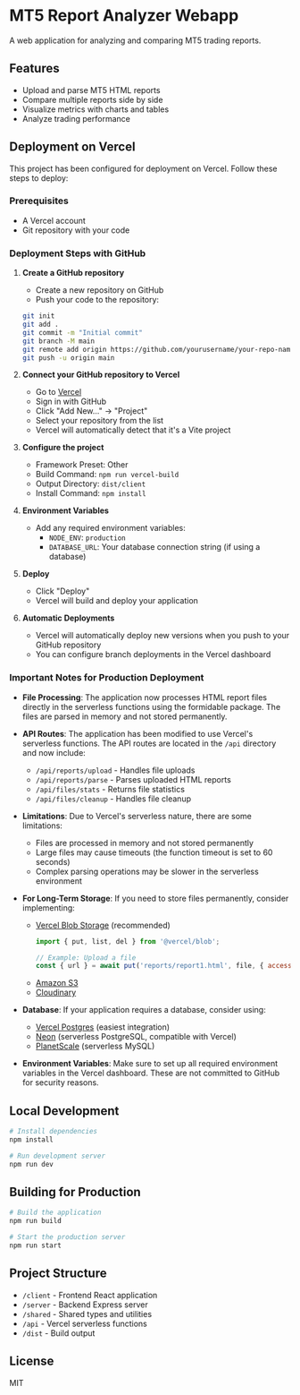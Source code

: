 # MT5 Report Analyzer Webapp

A web application for analyzing and comparing MT5 trading reports.

## Features

- Upload and parse MT5 HTML reports
- Compare multiple reports side by side
- Visualize metrics with charts and tables
- Analyze trading performance

## Deployment on Vercel

This project has been configured for deployment on Vercel. Follow these steps to deploy:

### Prerequisites

- A Vercel account
- Git repository with your code

### Deployment Steps with GitHub

1. **Create a GitHub repository**
   - Create a new repository on GitHub
   - Push your code to the repository:
   ```bash
   git init
   git add .
   git commit -m "Initial commit"
   git branch -M main
   git remote add origin https://github.com/yourusername/your-repo-name.git
   git push -u origin main
   ```

2. **Connect your GitHub repository to Vercel**
   - Go to [Vercel](https://vercel.com)
   - Sign in with GitHub
   - Click "Add New..." → "Project"
   - Select your repository from the list
   - Vercel will automatically detect that it's a Vite project

3. **Configure the project**
   - Framework Preset: Other
   - Build Command: `npm run vercel-build`
   - Output Directory: `dist/client`
   - Install Command: `npm install`

4. **Environment Variables**
   - Add any required environment variables:
     - `NODE_ENV`: `production`
     - `DATABASE_URL`: Your database connection string (if using a database)

5. **Deploy**
   - Click "Deploy"
   - Vercel will build and deploy your application

6. **Automatic Deployments**
   - Vercel will automatically deploy new versions when you push to your GitHub repository
   - You can configure branch deployments in the Vercel dashboard

### Important Notes for Production Deployment

- **File Processing**: The application now processes HTML report files directly in the serverless functions using the formidable package. The files are parsed in memory and not stored permanently.

- **API Routes**: The application has been modified to use Vercel's serverless functions. The API routes are located in the `/api` directory and now include:
  - `/api/reports/upload` - Handles file uploads
  - `/api/reports/parse` - Parses uploaded HTML reports
  - `/api/files/stats` - Returns file statistics
  - `/api/files/cleanup` - Handles file cleanup

- **Limitations**: Due to Vercel's serverless nature, there are some limitations:
  - Files are processed in memory and not stored permanently
  - Large files may cause timeouts (the function timeout is set to 60 seconds)
  - Complex parsing operations may be slower in the serverless environment

- **For Long-Term Storage**: If you need to store files permanently, consider implementing:
  - [Vercel Blob Storage](https://vercel.com/docs/storage/vercel-blob) (recommended)
    ```javascript
    import { put, list, del } from '@vercel/blob';

    // Example: Upload a file
    const { url } = await put('reports/report1.html', file, { access: 'public' });
    ```
  - [Amazon S3](https://aws.amazon.com/s3/)
  - [Cloudinary](https://cloudinary.com/)

- **Database**: If your application requires a database, consider using:
  - [Vercel Postgres](https://vercel.com/docs/storage/vercel-postgres) (easiest integration)
  - [Neon](https://neon.tech/) (serverless PostgreSQL, compatible with Vercel)
  - [PlanetScale](https://planetscale.com/) (serverless MySQL)

- **Environment Variables**: Make sure to set up all required environment variables in the Vercel dashboard. These are not committed to GitHub for security reasons.

## Local Development

```bash
# Install dependencies
npm install

# Run development server
npm run dev
```

## Building for Production

```bash
# Build the application
npm run build

# Start the production server
npm run start
```

## Project Structure

- `/client` - Frontend React application
- `/server` - Backend Express server
- `/shared` - Shared types and utilities
- `/api` - Vercel serverless functions
- `/dist` - Build output

## License

MIT
